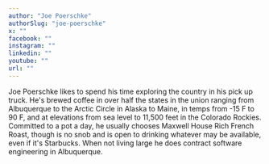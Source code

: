 ```yaml
---
author: "Joe Poerschke"
authorSlug: "joe-poerschke"
x: ""
facebook: ""
instagram: ""
linkedin: ""
youtube: ""
url: ""
---
```


Joe Poerschke likes to spend his time exploring the country in his pick up truck. He's brewed coffee in over half the states in the union ranging from Albuquerque to the Arctic Circle in Alaska to Maine, in temps from -15 F to 90 F, and at elevations from sea level to 11,500 feet in the Colorado Rockies. Committed to a pot a day, he usually chooses Maxwell House Rich French Roast, though is no snob and is open to drinking whatever may be available, even if it's Starbucks. When not living large he does contract software engineering in Albuquerque.
